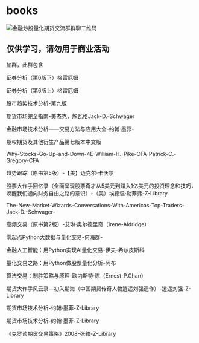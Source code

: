 # books

![金融炒股量化期货交流群群聊二维码](https://github.com/user-attachments/assets/27a230bd-4ae1-4472-a2b4-821f72117d6a)

## 仅供学习，请勿用于商业活动

加群，此群包含

证券分析（第6版下）格雷厄姆

证券分析（第6版上）格雷厄姆

股市趋势技术分析-第九版

期货市场完全指南-美杰克，施瓦格Jack-D.-Schwager

金融市场技术分析——交易方法与应用大全-约翰·墨菲-

期权期货及其他衍生产品第七版本中文版

Why-Stocks-Go-Up-and-Down-4E-William-H.-Pike-CFA-Patrick-C.-Gregory-CFA

趋势跟踪（原书第5版）-【美】迈克尔·卡沃尔

股票大作手回忆录（全面呈现股票奇才从5美元到赚入1亿美元的投资理念和技巧，唤醒我们通向财务自由之路的意识）-（美）埃德温·勒菲弗-Z-Library

The-New-Market-Wizards-Conversations-With-Americas-Top-Traders-Jack-D.-Schwager-

高频交易（原书第2版）-艾琳·奥尔德里奇（Irene-Aldridge）

零起点Python大数据与量化交易-何海群-

金融人工智能：用Python实现AI量化交易-伊夫-希尔皮斯科

量化交易之路：用Python做股票量化分析-阿布

算法交易：制胜策略与原理-欧内斯特·陈（Ernest-P.Chan）

期货大作手风云录—初入期海（中国期货传奇人物逍遥刘强遗作）-逍遥刘强-Z-Library

期货市场技术分析-约翰·墨菲-Z-Library

期货市场技术分析-约翰·墨菲-Z-Library

《克罗谈期货交易策略》2008-张轶-Z-Library
